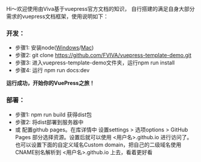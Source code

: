 Hi～欢迎使用由Viva基于vuepress官方文档的知识， 
自行搭建的满足自身大部分需求的vuepress文档框架，使用说明如下：  
  
### 开发：
- 步骤1: 安装node([Windows](https://blog.csdn.net/cai454692590/article/details/86093297)/[Mac](https://blog.csdn.net/m0_37896739/article/details/83545890))  
- 步骤2: git clone https://github.com/FVIVA/vuepress-template-demo.git
- 步骤3: 进入vuepress-template-demo文件夹，运行npm run install
- 步骤4: 运行 npm run docs:dev

**运行成功，开始你的VuePress之旅！**

### 部署：
- 步骤1: npm run build 获得dist包
- 步骤2: 将dist部署到服务器中
- 或 配置github pages。在库详情中 设置settings > 选项options > GitHub Pages 部分选择资源。设置后就可以使用 <用户名>.github.io 进行访问了。也可以设置下面的自定义域名Custom domain，把自己的二级域名使用CNAME别名解析到 <用户名>.github.io 上去，看着更好看
